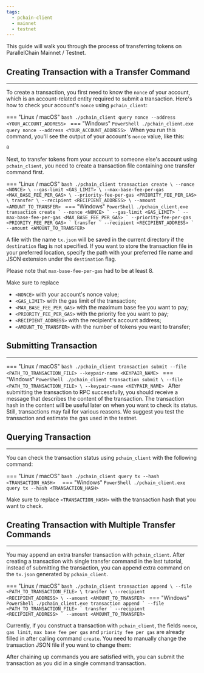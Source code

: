 ```yaml
---
tags:
  - pchain-client
  - mainnet
  - testnet
---
```


This guide will walk you through the process of transferring tokens on ParallelChain Mainnet / Testnet.

## Creating Transaction with a Transfer Command
---

To create a transaction, you first need to know the `nonce` of your account, which is an account-related entity required to submit a transaction. Here's how to check your account's `nonce` using `pchain_client`:

=== "Linux / macOS"
    ```bash
    ./pchain_client query nonce --address <YOUR_ACCOUNT_ADDRESS>
    ```
=== "Windows"
    ```PowerShell
    ./pchain_client.exe query nonce --address <YOUR_ACCOUNT_ADDRESS>
    ```
When you run this command, you'll see the output of your account's `nonce` value, like this:
```bash
0
```

Next, to transfer tokens from your account to someone else's account using `pchain_client`, you need to create a transaction file containing one transfer command first. 

=== "Linux / macOS"
    ```bash
    ./pchain_client transaction create \
    --nonce <NONCE> \
    --gas-limit <GAS_LIMIT> \
    --max-base-fee-per-gas <MAX_BASE_FEE_PER_GAS> \
    --priority-fee-per-gas <PRIORITY_FEE_PER_GAS> \
    transfer \
    --recipient <RECIPIENT_ADDRESS> \
    --amount <AMOUNT_TO_TRANSFER>
    ```
=== "Windows"
    ```PowerShell
    ./pchain_client.exe transaction create `
    --nonce <NONCE> `
    --gas-limit <GAS_LIMIT> `
    --max-base-fee-per-gas <MAX_BASE_FEE_PER_GAS> `
    --priority-fee-per-gas <PRIORITY_FEE_PER_GAS> `
    transfer `
    --recipient <RECIPIENT_ADDRESS> `
    --amount <AMOUNT_TO_TRANSFER>
    ```

A file with the name `tx.json` will be saved in the current directory if the `destination` flag is not specified. If you want to store the transaction file in your preferred location, specify the path with your preferred file name and JSON extension under the `destination` flag.

Please note that `max-base-fee-per-gas` had to be at least 8.

Make sure to replace 

- `<NONCE>` with your account's nonce value;
- `<GAS_LIMIT>` with the gas limit of the transaction;
- `<MAX_BASE_FEE_PER_GAS>` with the maximum base fee you want to pay;
- `<PRIORITY_FEE_PER_GAS>` with the priority fee you want to pay;
- `<RECIPIENT_ADDRESS>` with the recipient's account address;
- `<AMOUNT_TO_TRANSFER>` with the number of tokens you want to transfer;

## Submitting Transaction
---

=== "Linux / macOS"
    ```bash
    ./pchain_client transaction submit --file <PATH_TO_TRANSACTION_FILE> --keypair-name <KEYPAIR_NAME>
    ```
=== "Windows"
    ```PowerShell
    ./pchain_client transaction submit \
    --file <PATH_TO_TRANSACTION_FILE> \
    --keypair-name <KEYPAIR_NAME>
    ```
After submitting the transaction to RPC successfully, you should receive a message that describes the content of the transaction. The transaction hash in the content will be useful later on when you want to check its status. Still, transactions may fail for various reasons. We suggest you test the transaction and estimate the gas used in the testnet.

## Querying Transaction
---

You can check the transaction status using `pchain_client` with the following command:

=== "Linux / macOS"
    ```bash
    ./pchain_client query tx --hash <TRANSACTION_HASH> 
    ```
=== "Windows"
    ```PowerShell
    ./pchain_client.exe query tx --hash <TRANSACTION_HASH>
    ```

Make sure to replace `<TRANSACTION_HASH>` with the transaction hash that you want to check.

## Creating Transaction with Multiple Transfer Commands
---

You may append an extra transfer transaction with `pchain_client`. After creating a transaction with single transfer command in the last tutorial, instead of submitting the transaction, you can append extra command on the `tx.json` generated by `pchain_client`.

=== "Linux / macOS"
    ```bash
    ./pchain_client transaction append \
    --file <PATH_TO_TRANSACTION_FILE> \
    transfer \
    --recipient <RECIPIENT_ADDRESS> \
    --amount <AMOUNT_TO_TRANSFER>
    ```
=== "Windows"
    ```PowerShell
    ./pchain_client.exe transaction append `
    --file <PATH_TO_TRANSACTION_FILE> `
    transfer `
    --recipient <RECIPIENT_ADDRESS> `
    --amount <AMOUNT_TO_TRANSFER>
    ```

Currently, if you construct a transaction with `pchain_client`, the fields `nonce`, `gas limit`, `max base fee per gas` and `priority fee per gas` are already filled in after calling command `create`. You need to manually change the transaction JSON file if you want to change them:

After chaining up commands you are satisfied with, you can submit the transaction as you did in a single command transaction.